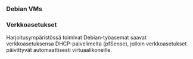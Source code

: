 ### Debian VMs

### Verkkoasetukset

Harjoitusympäristössä toimivat Debian-työasemat saavat verkkoasetuksensa DHCP-palvelimelta (pfSense), jolloin verkkoasetukset päivittyvät automaattisesti virtuaalikoneille.
